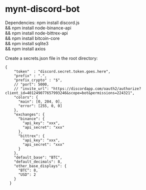 # mynt-discord-bot

Dependencies:
npm install discord.js \
&& npm install node-binance-api \
&& npm install node-bittrex-api \
&& npm install bitcoin-core \
&& npm install sqlite3 \
&& npm install axios

Create a secrets.json file in the root directory:
```
{
    "token"  : "discord.secret.token.goes.here",
    "prefix" : ".",
    "prefix_crypto" : "$",
    // "port": 5000,
    // "invite_url": "https://discordapp.com/oauth2/authorize?client_id=401249077657993246&scope=bot&permissions=224321",
    "colors": {
      "main": [0, 204, 0],
      "error": [255, 0, 0]
    },
    "exchanges": {
      "binance": {
        "api_key": "xxx",
        "api_secret": "xxx"
      },
      "bittrex": {
        "api_key": "xxx",
        "api_secret": "xxx"
      }
    },
    "default_base": "BTC",
    "default_decimals": 8,
    "other_base_displays": {
      "BTC": 8,
      "USD": 2
    }
  }
```
